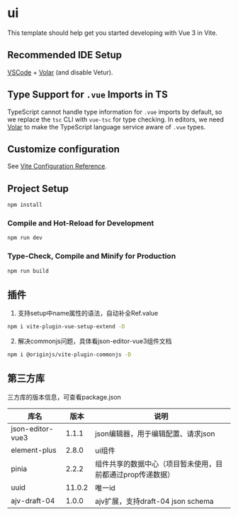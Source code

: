 # ui

This template should help get you started developing with Vue 3 in Vite.

## Recommended IDE Setup

[VSCode](https://code.visualstudio.com/) + [Volar](https://marketplace.visualstudio.com/items?itemName=Vue.volar) (and disable Vetur).

## Type Support for `.vue` Imports in TS

TypeScript cannot handle type information for `.vue` imports by default, so we replace the `tsc` CLI with `vue-tsc` for type checking. In editors, we need [Volar](https://marketplace.visualstudio.com/items?itemName=Vue.volar) to make the TypeScript language service aware of `.vue` types.

## Customize configuration

See [Vite Configuration Reference](https://vitejs.dev/config/).

## Project Setup

```sh
npm install
```

### Compile and Hot-Reload for Development

```sh
npm run dev
```

### Type-Check, Compile and Minify for Production

```sh
npm run build
```

## 插件
1. 支持setup中name属性的语法，自动补全Ref.value
```sh
npm i vite-plugin-vue-setup-extend -D
```
2. 解决commonjs问题，具体看json-editor-vue3组件文档
```sh
npm i @originjs/vite-plugin-commonjs -D
```

## 第三方库
三方库的版本信息，可查看package.json

| 库名 | 版本 | 说明 |
|---|---|---|
| json-editor-vue3 | 1.1.1 | json编辑器，用于编辑配置、请求json |
| element-plus | 2.8.0 | ui组件 |
| pinia | 2.2.2 | 组件共享的数据中心（项目暂未使用，目前都通过prop传递数据） |
| uuid | 11.0.2 | 唯一id |
| ajv-draft-04 | 1.0.0 | ajv扩展，支持draft-04 json schema |